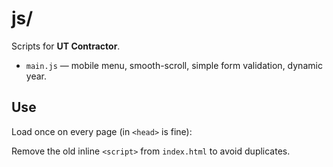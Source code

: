 # js/
Scripts for **UT Contractor**.

- `main.js` — mobile menu, smooth-scroll, simple form validation, dynamic year.

## Use
Load once on every page (in `<head>` is fine):
<script src="js/main.js" defer></script>

Remove the old inline `<script>` from `index.html` to avoid duplicates.
